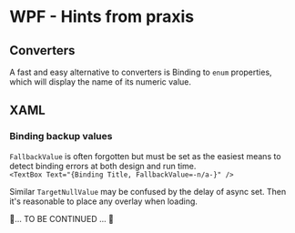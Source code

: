 # WPF - Hints from praxis

## Converters
A fast and easy alternative to converters is Binding to `enum` properties, which will display the name of its numeric value.

## XAML

### Binding backup values

`FallbackValue` is often forgotten but must be set as the easiest means to detect binding errors at both design and run time.\
`<TextBox Text="{Binding Title, FallbackValue=-n/a-}" />`

Similar `TargetNullValue` may be confused by the delay of async set. Then it's reasonable to place any overlay when loading.

📝... TO BE CONTINUED ... 🚧
